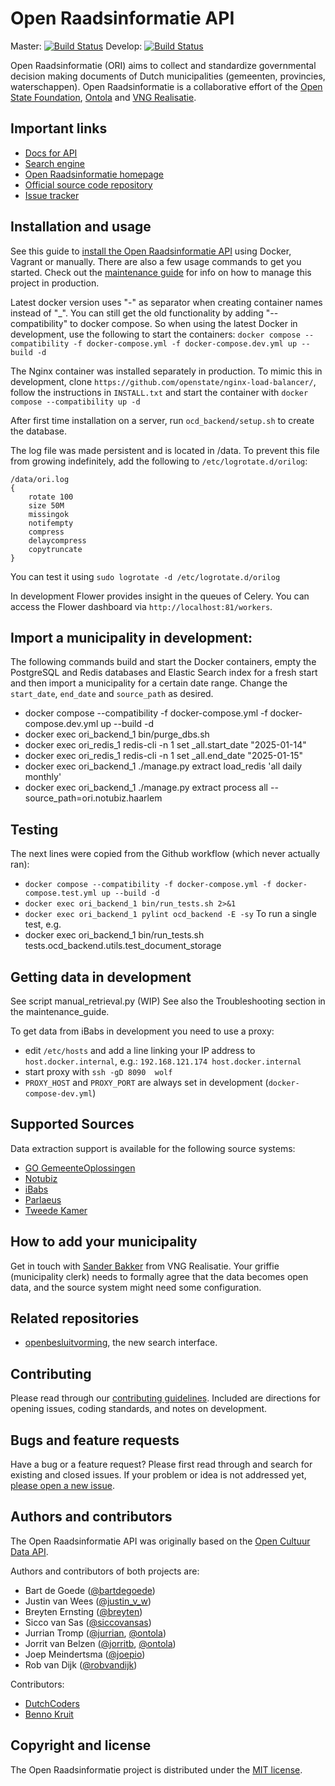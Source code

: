 # Open Raadsinformatie API
Master: [![Build Status](https://semaphoreci.com/api/v1/jurrian/open-raadsinformatie/branches/master/shields_badge.svg)](https://semaphoreci.com/jurrian/open-raadsinformatie)
Develop: [![Build Status](https://semaphoreci.com/api/v1/jurrian/open-raadsinformatie/branches/develop/shields_badge.svg)](https://semaphoreci.com/jurrian/open-raadsinformatie)

Open Raadsinformatie (ORI) aims to collect and standardize governmental decision making documents of Dutch municipalities (gemeenten, provincies, waterschappen).
Open Raadsinformatie is a collaborative effort of the [Open State Foundation](https://openstate.eu/), [Ontola](https://ontola.io) and [VNG Realisatie](https://vngrealisatie.nl/).

## Important links

 - [Docs for API](/API-docs.md)
 - [Search engine](http://openbesluitvorming.nl/)
 - [Open Raadsinformatie homepage](http://www.openraadsinformatie.nl/)
 - [Official source code repository](https://github.com/openstate/open-raadsinformatie/)
 - [Issue tracker](https://github.com/openstate/open-raadsinformatie/issues)
 
## Installation and usage

See this guide to [install the Open Raadsinformatie API](https://github.com/openstate/open-raadsinformatie/blob/master/docs/installation.rst) using Docker, Vagrant or manually. There are also a few usage commands to get you started. Check out the [maintenance guide](maintenance_guide.md) for info on how to manage this project in production.

Latest docker version uses "-" as separator when creating container names instead of "_". You can still get the old functionality by adding "--compatibility" to docker compose. So when using the latest Docker in development, use the following to start the containers:
`docker compose --compatibility -f docker-compose.yml -f docker-compose.dev.yml up --build -d`

The Nginx container was installed separately in production. To mimic this in development, clone `https://github.com/openstate/nginx-load-balancer/`, follow the instructions in `INSTALL.txt` and start the container with `docker compose --compatibility up -d`

After first time installation on a server, run `ocd_backend/setup.sh` to create the database.

The log file was made persistent and is located in /data. To prevent this file from growing
indefinitely, add the following to `/etc/logrotate.d/orilog`:
```
/data/ori.log
{
    rotate 100
    size 50M
    missingok
    notifempty
    compress
    delaycompress
    copytruncate
}
```
You can test it using `sudo logrotate -d /etc/logrotate.d/orilog`

In development Flower provides insight in the queues of Celery. You can access the Flower dashboard via `http://localhost:81/workers`.

## Import a municipality in development:
The following commands build and start the Docker containers, empty the PostgreSQL and Redis databases and Elastic Search index
for a fresh start and then import a municipality for a certain date range.
Change the `start_date`, `end_date` and `source_path` as desired.
- docker compose --compatibility -f docker-compose.yml -f docker-compose.dev.yml up --build -d
- docker exec ori_backend_1 bin/purge_dbs.sh
- docker exec ori_redis_1 redis-cli -n 1 set _all.start_date "2025-01-14"
- docker exec ori_redis_1 redis-cli -n 1 set _all.end_date "2025-01-15"
- docker exec ori_backend_1 ./manage.py extract load_redis 'all daily monthly'
- docker exec ori_backend_1 ./manage.py extract process all --source_path=ori.notubiz.haarlem

## Testing
The next lines were copied from the Github workflow (which never actually ran):
- `docker compose --compatibility -f docker-compose.yml -f docker-compose.test.yml up --build -d`
- `docker exec ori_backend_1 bin/run_tests.sh 2>&1`
- `docker exec ori_backend_1 pylint ocd_backend -E -sy`
To run a single test, e.g.
- docker exec ori_backend_1 bin/run_tests.sh tests.ocd_backend.utils.test_document_storage


## Getting data in development
See script manual_retrieval.py (WIP)
See also the Troubleshooting section in the maintenance_guide.

To get data from iBabs in development you need to use a proxy:
- edit `/etc/hosts` and add a line linking your IP address to `host.docker.internal`, e.g.:
    `192.168.121.174 host.docker.internal`
- start proxy with `ssh -gD 8090  wolf`
- `PROXY_HOST` and `PROXY_PORT` are always set in development (`docker-compose-dev.yml`)

## Supported Sources

Data extraction support is available for the following source systems:

- [GO GemeenteOplossingen](https://www.gemeenteoplossingen.nl/)
- [Notubiz](https://notubiz.nl/)
- [iBabs](https://www.ibabs.eu/nl/)
- [Parlaeus](https://parlaeus.nl/)
- [Tweede Kamer](https://opendata.tweedekamer.nl/documentatie/api-documentatie-20/)

## How to add your municipality

Get in touch with [Sander Bakker](sander.bakker@vng.nl) from VNG Realisatie.
Your griffie (municipality clerk) needs to formally agree that the data becomes open data, and the source system might need some configuration.

## Related repositories

- [openbesluitvorming](https://github.com/ontola/openbesluitvorming), the new search interface.

## Contributing

Please read through our [contributing guidelines](https://github.com/openstate/open-raadsinformatie/blob/master/CONTRIBUTING.rst).
Included are directions for opening issues, coding standards, and notes on development.

## Bugs and feature requests

Have a bug or a feature request? Please first read through and search for existing and closed issues. If your problem
or idea is not addressed yet, [please open a new issue](https://github.com/openstate/open-raadsinformatie/issues/new).

## Authors and contributors

The Open Raadsinformatie API was originally based on the
[Open Cultuur Data API](https://github.com/openstate/open-cultuur-data/).

Authors and contributors of both projects are:

* Bart de Goede ([@bartdegoede](https://twitter.com/bartdegoede))
* Justin van Wees ([@justin_v_w](https://twitter.com/justin_v_w))
* Breyten Ernsting ([@breyten](https://twitter.com/breyten))
* Sicco van Sas ([@siccovansas](https://twitter.com/siccovansas))
* Jurrian Tromp ([@jurrian](https://github.com/jurrian), [@ontola](https://github.com/ontola))
* Jorrit van Belzen ([@jorritb](https://github.com/jorritb), [@ontola](https://github.com/ontola))
* Joep Meindertsma ([@joepio](https://github.com/jorritb))
* Rob van Dijk ([@robvandijk](https://github.com/robvandijk))

Contributors:

* [DutchCoders](http://dutchcoders.io/)
* [Benno Kruit](https://github.com/bennokr)

## Copyright and license

The Open Raadsinformatie project is distributed under the [MIT license](https://opensource.org/licenses/MIT).
